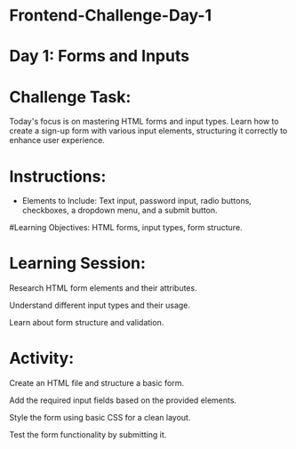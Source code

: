 # Frontend-Challenge-Day-1
# Day 1: Forms and Inputs
# Challenge Task: 
  Today's focus is on mastering HTML forms and input types. Learn how to create a sign-up form with various input elements, structuring it correctly to enhance user experience.

# Instructions:
* Elements to Include: Text input, password input, radio buttons, checkboxes, a dropdown menu, and a submit button.

#Learning Objectives: HTML forms, input types, form structure.

# Learning Session:

Research HTML form elements and their attributes.

Understand different input types and their usage.

Learn about form structure and validation.

# Activity:

Create an HTML file and structure a basic form.

Add the required input fields based on the provided elements.

Style the form using basic CSS for a clean layout.

Test the form functionality by submitting it.